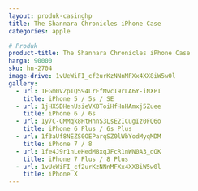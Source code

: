 ```yaml
---
layout: produk-casinghp
title: The Shannara Chronicles iPhone Case
categories: apple

# Produk
product-title: The Shannara Chronicles iPhone Case
harga: 90000
sku: hn-2704
image-drive: 1vUeWiFI_cf2urKzNNnMFXx4XX8iW5w0l
gallery:
  - url: 1EGm0VZpIQ594LrEfMvcI9rLA6Y-iNXPI
    title: iPhone 5 / 5s / SE
  - url: 1jHXSDHenUsieVXBToiHfHnHAmxj5Zuee
    title: iPhone 6 / 6s
  - url: 1y7C-CMMqk8HtHhnS3LsE2ICugIz0FQ6o
    title: iPhone 6 Plus / 6s Plus
  - url: 1f3aUf8NEZS0OEParqSZ0lWbYodMyqMDM
    title: iPhone 7 / 8
  - url: 1fe4J9r1nLeHedMBxqJFcR1nWN0A3_dOK
    title: iPhone 7 Plus / 8 Plus
  - url: 1vUeWiFI_cf2urKzNNnMFXx4XX8iW5w0l
    title: iPhone X
---
```

